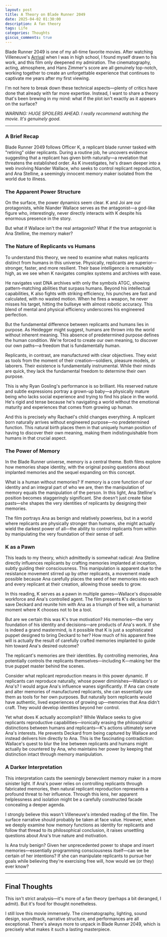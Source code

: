 ```yaml
---
layout: post
title: A Theory on Blade Runner 2049
date: 2025-04-02 01:30:00
description: A fan theory
tags: Life
categories: Thoughts
giscus_comments: true
---
```


Blade Runner 2049 is one of my all-time favorite movies. After watching Villeneuve's [Arrival](https://www.imdb.com/title/tt2543164/) when I was in high school, I found myself drawn to his work, and this film only deepened my admiration. The cinematography, acting, atmosphere, and Hans Zimmer's score are all genuinely top-notch, working together to create an unforgettable experience that continues to captivate me years after my first viewing.

I'm not here to break down these technical aspects—plenty of critics have done that already with far more expertise. Instead, I want to share a theory that's been brewing in my mind: what if the plot isn't exactly as it appears on the surface?

*WARNING: HUGE SPOILERS AHEAD. I really recommend watching the movie. It's genuinely good.*

---

### A Brief Recap

Blade Runner 2049 follows Officer K, a replicant blade runner tasked with \"retiring\" older replicants. During a routine job, he uncovers evidence suggesting that a replicant has given birth naturally—a revelation that threatens the established order. As K investigates, he's drawn deeper into a web involving Niander Wallace, who seeks to control replicant reproduction, and Ana Stelline, a seemingly innocent memory maker isolated from the world due to illness.

### The Apparent Power Structure

On the surface, the power dynamics seem clear. K and Joi are our protagonists, while Niander Wallace serves as the antagonist—a god-like figure who, interestingly, never directly interacts with K despite his enormous presence in the story.

But what if Wallace isn't the real antagonist? What if the true antagonist is Ana Stelline, the memory maker?

### The Nature of Replicants vs Humans

To understand this theory, we need to examine what makes replicants distinct from humans in this universe. Physically, replicants are superior—stronger, faster, and more resilient. Their base intelligence is remarkably high, as we see when K navigates complex systems and archives with ease.

He navigates vast DNA archives with only the symbols ATGC, showing pattern-matching abilities that surpass humans. Beyond his intellectual capabilities, K also fights with striking efficiency, his punches are fast and calculated, with no wasted motion. When he fires a weapon, he never misses his target, hitting the bullseye with almost robotic accuracy. This blend of mental and physical efficiency underscores his engineered perfection.

But the fundamental difference between replicants and humans lies in purpose. As Heidegger might suggest, humans are thrown into the world without inherent meaning. This absence of predetermined purpose defines the human condition. We're forced to create our own meaning, to discover our own paths—a freedom that is fundamentally human.

Replicants, in contrast, are manufactured with clear objectives. They exist as tools from the moment of their creation—soldiers, pleasure models, or laborers. Their existence is fundamentally instrumental. While their minds are quick, they lack the fundamental freedom to determine their own purpose.

This is why Ryan Gosling's performance is so brilliant. His reserved nature and subtle expressions portray a grown-up baby—a physically mature being who lacks social experience and trying to find his place in the world. He's rigid and tense because he's navigating a world without the emotional maturity and experiences that comes from growing up human.

And this is precisely why Rachael's child changes everything. A replicant born naturally arrives without engineered purpose—no predetermined function. This natural birth places them in that uniquely human position of having to discover their own meaning, making them indistinguishable from humans in that crucial aspect.

### The Power of Memory

In the Blade Runner universe, memory is a central theme. Both films explore how memories shape identity, with the original posing questions about implanted memories and the sequel expanding on this concept.

What is a human without memories? If memory is a core function of our identity and an integral part of who we are, then the manipulation of memory equals the manipulation of the person. In this light, Ana Stelline's position becomes staggeringly significant. She doesn't just create false pasts—she shapes the very identities of replicants by designing their memories.

The film portrays Ana as benign and relatively powerless, but in a world where replicants are physically stronger than humans, she might actually wield the darkest power of all—the ability to control replicants from within by manipulating the very foundation of their sense of self.

### K as a Pawn

This leads to my theory, which admittedly is somewhat radical: Ana Stelline directly influences replicants by crafting memories implanted at inception, subtly guiding their consciousness. This manipulation is apparent due to the resistance movement stirred up by other replicants, a movement made possible because Ana carefully places the seed of her memories into each and every replicant at their creation, allowing those seeds to grow.

In this reading, K serves as a pawn in multiple games—Wallace's disposable workforce and Ana's controlled agent. The film presents K's decision to save Deckard and reunite him with Ana as a triumph of free will, a humanist moment where K chooses not to be a tool.

But are we certain this was K's true motivation? His memories—the very foundation of his identity and decisions—are products of Ana's work. If she is indeed a grand mastermind, is it possible that K is just a sophisticated puppet designed to bring Deckard to her? How much of his apparent free will is actually the result of carefully crafted memories implanted to guide him toward Ana's desired outcome?

The replicant's memories are their identities. By controlling memories, Ana potentially controls the replicants themselves—including K—making her the true puppet master behind the scenes.

Consider what replicant reproduction means in this power dynamic. If replicants can reproduce naturally, whose power diminishes—Wallace's or Ana's? I would argue Ana's influence wanes significantly. If Ana can create and alter memories of manufactured replicants, she can essentially use them as tools for her own purposes. But naturally born replicants would have authentic, lived experiences of growing up—memories that Ana didn't craft. They would develop identities beyond her control.

Yet what does K actually accomplish? While Wallace seeks to give replicants reproductive capabilities—ironically erasing the philosophical distinctions between humans and replicants—K's actions ultimately serve Ana's interests. He prevents Deckard from being captured by Wallace and instead delivers him directly to Ana. This is the fascinating contradiction: Wallace's quest to blur the line between replicants and humans might actually be countered by Ana, who maintains her power by keeping that distinction intact through memory manipulation.

### A Darker Interpretation

This interpretation casts the seemingly benevolent memory maker in a more sinister light. If Ana's power relies on controlling replicants through fabricated memories, then natural replicant reproduction represents a profound threat to her influence. Through this lens, her apparent helplessness and isolation might be a carefully constructed facade concealing a deeper agenda.

I strongly believe this wasn't Villeneuve's intended reading of the film. The surface narrative should probably be taken at face value. However, when we deeply examine how memory functions as identity for replicants and follow that thread to its philosophical conclusion, it raises unsettling questions about Ana's true nature and motivation.

Is Ana truly benign? Given her unprecedented power to shape and insert memories—essentially programming consciousness itself—can we be certain of her intentions? If she can manipulate replicants to pursue her goals while believing they're exercising free will, how would we (or they) ever know?

---
## Final Thoughts

This isn't strict analysis—it's more of a fan theory (perhaps a bit deranged, I admit). But it's food for thought nonetheless.

I still love this movie immensely. The cinematography, lighting, sound design, soundtrack, narrative structure, and performances are all exceptional. There's always more to unpack in Blade Runner 2049, which is precisely what makes it such a lasting masterpiece.